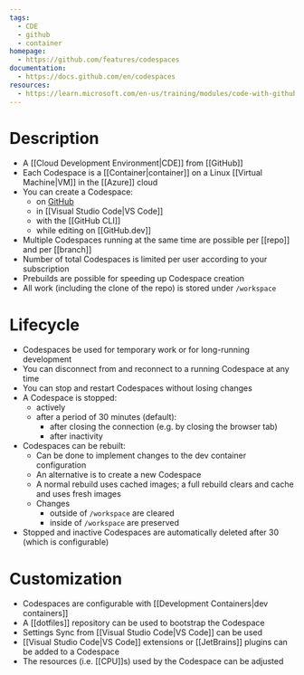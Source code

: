 ```yaml
---
tags:
  - CDE
  - github
  - container
homepage:
  - https://github.com/features/codespaces
documentation:
  - https://docs.github.com/en/codespaces
resources:
  - https://learn.microsoft.com/en-us/training/modules/code-with-github-codespaces/
---
```

# Description
- A [[Cloud Development Environment|CDE]] from [[GitHub]]
- Each Codespace is a [[Container|container]] on a Linux [[Virtual Machine|VM]] in the [[Azure]] cloud
- You can create a Codespace:
	- on [GitHub](github.com)
	- in [[Visual Studio Code|VS Code]]
	- with the [[GitHub CLI]]
	- while editing on [[GitHub.dev]]
- Multiple Codespaces running at the same time are possible per [[repo]] and per [[branch]]
- Number of total Codespaces is limited per user according to your subscription
- Prebuilds are possible for speeding up Codespace creation
- All work (including the clone of the repo) is stored under `/workspace`
# Lifecycle
- Codespaces be used for temporary work or for long-running development
- You can disconnect from and reconnect to a running Codespace at any time
- You can stop and restart Codespaces without losing changes
- A Codespace is stopped:
	- actively
	- after a period of 30 minutes (default):
		- after closing the connection (e.g. by closing the browser tab)
		- after inactivity
- Codespaces can be rebuilt:
	- Can be done to implement changes to the dev container configuration
	- An alternative is to create a new Codespace
	- A normal rebuild uses cached images; a full rebuild clears and cache and uses fresh images
	- Changes
		- outside of `/workspace` are cleared
		- inside of `/workspace` are preserved
- Stopped and inactive Codespaces are automatically deleted after 30 (which is configurable)
# Customization
- Codespaces are configurable with [[Development Containers|dev containers]]
- A [[dotfiles]] repository can be used to bootstrap the Codespace
- Settings Sync from [[Visual Studio Code|VS Code]] can be used
- [[Visual Studio Code|VS Code]] extensions or [[JetBrains]] plugins can be added to a Codespace
- The resources (i.e. [[CPU]]s) used by the Codespace can be adjusted
